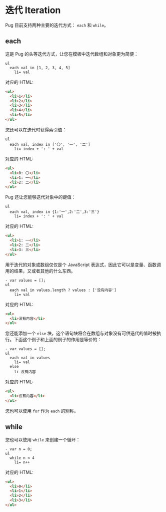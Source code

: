 # 迭代 Iteration

Pug 目前支持两种主要的迭代方式： `each` 和 `while`。


## each

这是 Pug 的头等迭代方式，让您在模板中迭代数组和对象更为简便：

```pug
ul
  each val in [1, 2, 3, 4, 5]
    li= val
```

对应的 HTML:

```html
<ul>
  <li>1</li>
  <li>2</li>
  <li>3</li>
  <li>4</li>
  <li>5</li>
</ul>
```

您还可以在迭代时获得索引值：

```pug
ul
  each val, index in ['〇', '一', '二']
    li= index + ': ' + val
```

对应的 HTML:

```html
<ul>
  <li>0: 〇</li>
  <li>1: 一</li>
  <li>2: 二</li>
</ul>
```

Pug 还让您能够迭代对象中的键值：

```pug
ul
  each val, index in {1:'一',2:'二',3:'三'}
    li= index + ': ' + val
```

对应的 HTML:

```html
<ul>
  <li>1: 一</li>
  <li>2: 二</li>
  <li>3: 三</li>
</ul>
```

用于迭代的对象或数组仅仅是个 JavaScript 表达式，因此它可以是变量、函数调用的结果，又或者其他的什么东西。

```pug
- var values = [];
ul
  each val in values.length ? values : ['没有内容']
    li= val
```

对应的 HTML:

```html
<ul>
  <li>没有内容</li>
</ul>
```

您还能添加一个 `else` 块，这个语句块将会在数组与对象没有可供迭代的值时被执行。下面这个例子和上面的例子的作用是等价的：

```pug
- var values = [];
ul
  each val in values
    li= val
  else
    li 没有内容
```

对应的 HTML:

```html
<ul>
  <li>没有内容</li>
</ul>
```

您也可以使用 `for` 作为 `each` 的别称。


## while

您也可以使用 `while` 来创建一个循环：

```pug
- var n = 0;
ul
  while n < 4
    li= n++
```

对应的 HTML:

```html
<ul>
  <li>0</li>
  <li>1</li>
  <li>2</li>
  <li>3</li>
</ul>
```